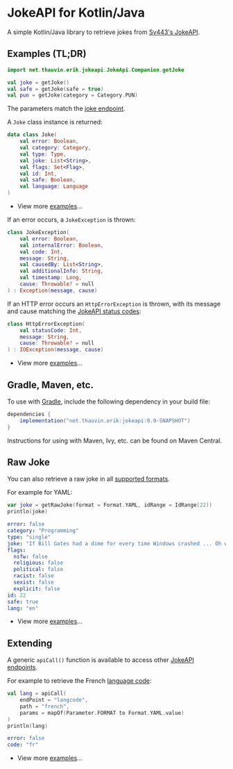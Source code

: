 # JokeAPI for Kotlin/Java

A simple Kotlin/Java library to retrieve jokes from [Sv443's JokeAPI](https://v2.jokeapi.dev/).

## Examples (TL;DR)

```kotlin
import net.thauvin.erik.jokeapi.JokeApi.Companion.getJoke

val joke = getJoke()
val safe = getJoke(safe = true)
val pun = getJoke(category = Category.PUN)
```
The parameters match the [joke endpoint](/https://v2.jokeapi.dev/#joke-endpoint).

A `Joke` class instance is returned:

```kotlin
data class Joke(
    val error: Boolean,
    val category: Category,
    val type: Type,
    val joke: List<String>,
    val flags: Set<Flag>,
    val id: Int,
    val safe: Boolean,
    val language: Language
)
```
- View more [examples](https://github.com/ethauvin/jokeapi/blob/master/src/test/kotlin/net/thauvin/erik/jokeapi/GetJokeTest.kt)...

If an error occurs, a `JokeException` is thrown:

```kotlin
class JokeException(
    val error: Boolean,
    val internalError: Boolean,
    val code: Int,
    message: String,
    val causedBy: List<String>,
    val additionalInfo: String,
    val timestamp: Long,
    cause: Throwable? = null
) : Exception(message, cause)
```

If an HTTP error occurs an `HttpErrorException` is thrown, with its message and cause matching the [JokeAPI status codes](https://sv443.net/jokeapi/v2/#status-codes):

```kotlin
class HttpErrorException(
    val statusCode: Int,
    message: String,
    cause: Throwable? = null
) : IOException(message, cause)
```
- View more [examples](https://github.com/ethauvin/jokeapi/blob/master/src/test/kotlin/net/thauvin/erik/jokeapi/Exceptions.kt)...

## Gradle, Maven, etc.
To use with [Gradle](https://gradle.org/), include the following dependency in your build file:

```gradle
dependencies {
    implementation("net.thauvin.erik:jokeapi:0.9-SNAPSHOT")
}
```

Instructions for using with Maven, Ivy, etc. can be found on Maven Central.

## Raw Joke

You can also retrieve a raw joke in all [supported formats](https://jokeapi.dev/#format-param).

For example for YAML:
```kotlin
var joke = getRawJoke(format = Format.YAML, idRange = IdRange(22))
println(joke)
```
```yaml
error: false
category: "Programming"
type: "single"
joke: "If Bill Gates had a dime for every time Windows crashed ... Oh wait, he does."
flags:
  nsfw: false
  religious: false
  political: false
  racist: false
  sexist: false
  explicit: false
id: 22
safe: true
lang: "en"

```
- View more [examples](https://github.com/ethauvin/jokeapi/blob/master/src/test/kotlin/net/thauvin/erik/jokeapi/GetRawJokeTest.kt)...

## Extending

A generic `apiCall()` function is available to access other [JokeAPI endpoints](https://v2.jokeapi.dev/#endpoints). 

For example to retrieve the French [language code](https://v2.jokeapi.dev/#langcode-endpoint):

```kotlin
val lang = apiCall(
    endPoint = "langcode",
    path = "french",
    params = mapOf(Parameter.FORMAT to Format.YAML.value)
)
println(lang)
```
```yaml
error: false
code: "fr"
```
- View more [examples](https://github.com/ethauvin/jokeapi/blob/master/src/test/kotlin/net/thauvin/erik/jokeapi/Exceptions.kt)...






